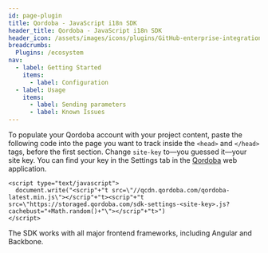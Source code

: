 ```yaml
---
id: page-plugin
title: Qordoba - JavaScript i18n SDK
header_title: Qordoba - JavaScript i18n SDK
header_icon: /assets/images/icons/plugins/GitHub-enterprise-integration.png
breadcrumbs:
  Plugins: /ecosystem
nav:
  - label: Getting Started
    items:
      - label: Configuration
  - label: Usage
    items:
      - label: Sending parameters
      - label: Known Issues
---
```

To populate your Qordoba account with your project content, paste the following code into the page you want to track inside the `<head>` and `</head>` tags, before the first section. Change `site-key` to—you guessed it—your site key. You can find your key in the Settings tab in the [Qordoba](https://app.qordoba.com/) web application.
```
<script type="text/javascript">
  document.write("<scrip"+"t src=\"//qcdn.qordoba.com/qordoba-	latest.min.js\"></scrip"+"t><scrip"+"t src=\"https://storaged.qordoba.com/sdk-settings-<site-key>.js?cachebust="+Math.random()+"\"></scrip"+"t>")
</script>

```
The SDK works with all major frontend frameworks, including Angular and Backbone.
